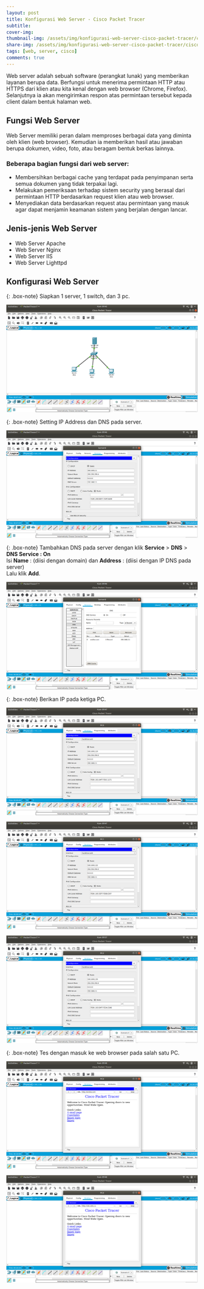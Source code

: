 ```yaml
---
layout: post
title: Konfigurasi Web Server - Cisco Packet Tracer
subtitle: 
cover-img: 
thumbnail-img: /assets/img/konfigurasi-web-server-cisco-packet-tracer/cisco.png
share-img: /assets/img/konfigurasi-web-server-cisco-packet-tracer/cisco.png
tags: [web, server, cisco]
comments: true
---
```


Web server adalah sebuah software (perangkat lunak) yang memberikan layanan berupa data. Berfungsi untuk menerima permintaan HTTP atau HTTPS dari klien atau kita kenal dengan web browser (Chrome, Firefox). Selanjutnya ia akan mengirimkan respon atas permintaan tersebut kepada client dalam bentuk halaman web.

## Fungsi Web Server

Web Server memiliki peran dalam memproses berbagai data yang diminta oleh klien (web browser). Kemudian ia memberikan hasil atau jawaban berupa dokumen, video, foto, atau beragam bentuk berkas lainnya.

### Beberapa bagian fungsi dari web server:

- Membersihkan berbagai cache yang terdapat pada penyimpanan serta semua dokumen yang tidak terpakai lagi.
- Melakukan pemeriksaan terhadap sistem security yang berasal dari permintaan HTTP berdasarkan request klien atau web browser.
- Menyediakan data berdasarkan request atau permintaan yang masuk agar dapat menjamin keamanan sistem yang berjalan dengan lancar.

## Jenis-jenis Web Server

- Web Server Apache
- Web Server Nginx
- Web Server IIS
- Web Server Lighttpd

## Konfigurasi Web Server

{: .box-note}
Siapkan 1 server, 1 switch, dan 3 pc.

![cisco-web-1](/assets/img/konfigurasi-web-server-cisco-packet-tracer/cisco-web-1.png)

{: .box-note}
Setting IP Address dan DNS pada server.

![cisco-web-2](/assets/img/konfigurasi-web-server-cisco-packet-tracer/cisco-web-2.png)

{: .box-note}
Tambahkan DNS pada server dengan klik **Service** > **DNS** > **DNS Service : On**  
Isi **Name** : (diisi dengan domain) dan **Address** : (diisi dengan IP DNS pada server)  
Lalu klik **Add**.

![cisco-web-3](/assets/img/konfigurasi-web-server-cisco-packet-tracer/cisco-web-3.png)

{: .box-note}
Berikan IP pada ketiga PC.

![cisco-web-4](/assets/img/konfigurasi-web-server-cisco-packet-tracer/cisco-web-4.png)

![cisco-web-5](/assets/img/konfigurasi-web-server-cisco-packet-tracer/cisco-web-5.png)

![cisco-web-6](/assets/img/konfigurasi-web-server-cisco-packet-tracer/cisco-web-6.png)

{: .box-note}
Tes dengan masuk ke web browser pada salah satu PC.

![cisco-web-7](/assets/img/konfigurasi-web-server-cisco-packet-tracer/cisco-web-7.png)

![cisco-web-8](/assets/img/konfigurasi-web-server-cisco-packet-tracer/cisco-web-8.png)
